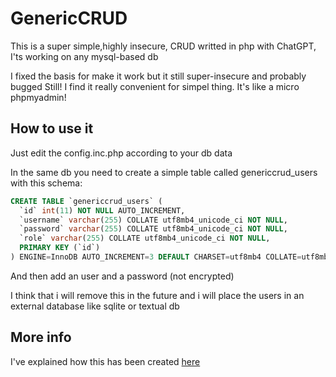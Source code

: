 # GenericCRUD
This is a super simple,highly insecure, CRUD writted in php with ChatGPT, I'ts working on any mysql-based db


I fixed the basis for make it work but it still super-insecure and probably bugged
Still! I find it really convenient for simpel thing. It's like a micro phpmyadmin!

## How to use it
Just edit the config.inc.php according to your db data

In the same db you need to create a simple table called genericcrud_users with this schema:

```sql
CREATE TABLE `genericcrud_users` (
  `id` int(11) NOT NULL AUTO_INCREMENT,
  `username` varchar(255) COLLATE utf8mb4_unicode_ci NOT NULL,
  `password` varchar(255) COLLATE utf8mb4_unicode_ci NOT NULL,
  `role` varchar(255) COLLATE utf8mb4_unicode_ci NOT NULL,
  PRIMARY KEY (`id`)
) ENGINE=InnoDB AUTO_INCREMENT=3 DEFAULT CHARSET=utf8mb4 COLLATE=utf8mb4_unicode_ci;
```
And then add an user and a password (not encrypted)

I think that i will remove this in the future and i will place the users in an external database like sqlite or textual db

## More info
I've explained how this has been created [here]()